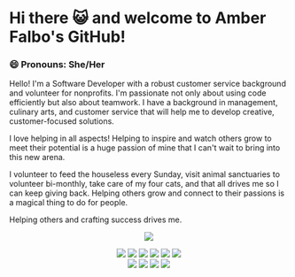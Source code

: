 # Hi there :smiley_cat: and welcome to Amber Falbo's GitHub!

### 😄 Pronouns: She/Her

<p>
Hello! I'm a Software Developer with a robust customer service background and volunteer for nonprofits. I'm passionate not only about using code efficiently but also about teamwork. I have a background in management, culinary arts, and customer service that will help me to develop creative, customer-focused solutions.

I love helping in all aspects! Helping to inspire and watch others grow to meet their potential is a huge passion of mine that I can't wait to bring into this new arena.

I volunteer to feed the houseless every Sunday, visit animal sanctuaries to volunteer bi-monthly, take care of my four cats, and that all drives me so I can keep giving back. Helping others grow and connect to their passions is a magical thing to do for people.

  
Helping others and crafting success drives me.
</p>

<p align="center">
<img src="https://github-readme-stats.vercel.app/api?username=AmberFalbo&show_icons=true&theme=radical">
</p>


<p align="center">
  <img src = "https://img.shields.io/badge/Python%20-%2314354C.svg?style=flat&logo=python&logoColor=ffffff">
  <img src = "https://img.shields.io/badge/-JavaScript-eed718?style=flat&logo=javascript&logoColor=ffffff">
  <img src = "https://img.shields.io/badge/-HTML5-E34F26?style=flat&logo=html5&logoColor=white"> 
  <img src = "https://img.shields.io/badge/-CSS3-1572B6?style=flat&logo=css3&logoColor=white">
  <img src="https://img.shields.io/badge/jQuery%20-%230769AD.svg?style=flat&logo=jquery&logoColor=00c8ff">
  <img src="https://img.shields.io/badge/Postgres-%23316192.svg?style=flat&logo=postgresql&logoColor=00c8ff">
  <br>
    <img src="https://img.shields.io/badge/-Express.js-787878?style=flat">
  <img src="https://img.shields.io/badge/-Node.js-3C873A?style=flat&logo=Node.js&logoColor=white">
    <img src="http://img.shields.io/badge/-VS%20Code-007ACC?style=flat&logo=visual%20studio%20code&logoColor=white">
  <img src="http://img.shields.io/badge/-Heroku-430098?style=flat&logo=heroku&logoColor=white">
</p>

<!--
**AmberFalbo/AmberFalbo** is a ✨ _special_ ✨ repository because its `README.md` (this file) appears on your GitHub profile.

Here are some ideas to get you started:

- 🔭 I’m currently working on ...
- 🌱 I’m currently learning ...
- 👯 I’m looking to collaborate on ...
- 🤔 I’m looking for help with ...
- 💬 Ask me about ...
- 📫 How to reach me: ...
- 😄 Pronouns: ...
- ⚡ Fun fact: ...
-->
